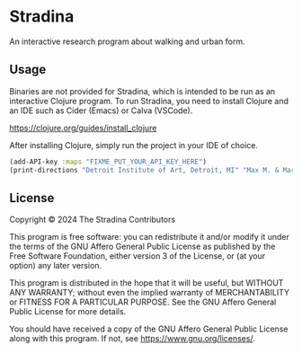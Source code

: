 # Stradina

An interactive research program about walking and urban form.

## Usage

Binaries are not provided for Stradina, which is intended to be run as an interactive Clojure program.
To run Stradina, you need to install Clojure and an IDE such as Cider (Emacs) or Calva (VSCode).

https://clojure.org/guides/install_clojure

After installing Clojure, simply run the project in your IDE of choice.

``` clojure
(add-API-key :maps "FIXME_PUT_YOUR_API_KEY_HERE")
(print-directions "Detroit Institute of Art, Detroit, MI" "Max M. & Marjorie S. Fisher Music Center, Detroit, MI")
```

## License

Copyright © 2024 The Stradina Contributors

This program is free software: you can redistribute it and/or modify
it under the terms of the GNU Affero General Public License as
published by the Free Software Foundation, either version 3 of the
License, or (at your option) any later version.

This program is distributed in the hope that it will be useful,
but WITHOUT ANY WARRANTY; without even the implied warranty of
MERCHANTABILITY or FITNESS FOR A PARTICULAR PURPOSE.  See the
GNU Affero General Public License for more details.

You should have received a copy of the GNU Affero General Public License
along with this program.  If not, see <https://www.gnu.org/licenses/>.